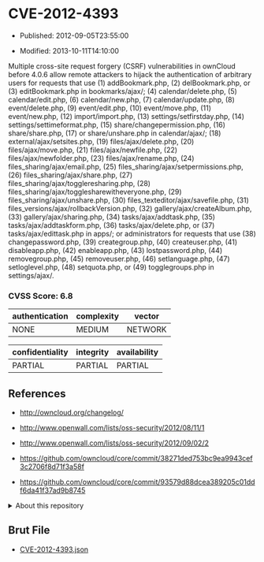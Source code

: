 # CVE-2012-4393

- Published: 2012-09-05T23:55:00

- Modified: 2013-10-11T14:10:00

Multiple cross-site request forgery (CSRF) vulnerabilities in ownCloud before 4.0.6 allow remote attackers to hijack the authentication of arbitrary users for requests that use (1) addBookmark.php, (2) delBookmark.php, or (3) editBookmark.php in bookmarks/ajax/; (4) calendar/delete.php, (5) calendar/edit.php, (6) calendar/new.php, (7) calendar/update.php, (8) event/delete.php, (9) event/edit.php, (10) event/move.php, (11) event/new.php, (12) import/import.php, (13) settings/setfirstday.php, (14) settings/settimeformat.php, (15) share/changepermission.php, (16) share/share.php, (17) or share/unshare.php in calendar/ajax/; (18) external/ajax/setsites.php, (19) files/ajax/delete.php, (20) files/ajax/move.php, (21) files/ajax/newfile.php, (22) files/ajax/newfolder.php, (23) files/ajax/rename.php, (24) files_sharing/ajax/email.php, (25) files_sharing/ajax/setpermissions.php, (26) files_sharing/ajax/share.php, (27) files_sharing/ajax/toggleresharing.php, (28) files_sharing/ajax/togglesharewitheveryone.php, (29) files_sharing/ajax/unshare.php, (30) files_texteditor/ajax/savefile.php, (31) files_versions/ajax/rollbackVersion.php, (32) gallery/ajax/createAlbum.php, (33) gallery/ajax/sharing.php, (34) tasks/ajax/addtask.php, (35) tasks/ajax/addtaskform.php, (36) tasks/ajax/delete.php, or (37) tasks/ajax/edittask.php in apps/; or administrators for requests that use (38) changepassword.php, (39) creategroup.php, (40) createuser.php, (41) disableapp.php, (42) enableapp.php, (43) lostpassword.php, (44) removegroup.php, (45) removeuser.php, (46) setlanguage.php, (47) setloglevel.php, (48) setquota.php, or (49) togglegroups.php in settings/ajax/.

### CVSS Score: **6.8**

| authentication | complexity | vector |
| --- | --- | --- |
| NONE | MEDIUM | NETWORK |

| confidentiality | integrity | availability |
| --- | --- | --- |
| PARTIAL | PARTIAL | PARTIAL |

## References

* http://owncloud.org/changelog/

* http://www.openwall.com/lists/oss-security/2012/08/11/1

* http://www.openwall.com/lists/oss-security/2012/09/02/2

* https://github.com/owncloud/core/commit/38271ded753bc9ea9943cef3c2706f8d71f3a58f

* https://github.com/owncloud/core/commit/93579d88dcea389205c01ddf6da41f37ad9b8745

<details>
<summary>About this repository</summary> 

  This repository is part of the project [Live Hack CVE](https://github.com/Live-Hack-CVE). Main website can be found [www.live-hack.org](https://www.live-hack.org) 
  
  Made by [Sn0wAlice](https://github.com/Sn0wAlice) for the people that care about security and need to have a feed of the latest CVEs. Hope you enjoy it, don't forget to star the repo and follow me on [Twitter](https://twitter.com/Sn0wAlice) and [Github](https://github.com/Sn0wAlice). And that is my [personnal website](https://www.alice-snow.me/)

  - [Home Page](https://github.com/Live-Hack-CVE)
  - [Framework](https://github.com/Live-Hack-CVE/cve-framework)
  - [CVE database](https://github.com/Live-Hack-CVE/full_database)
  - [Changelog](https://github.com/Live-Hack-CVE/Changelog)
</details>

## Brut File

* [CVE-2012-4393.json](https://raw.githubusercontent.com/Live-Hack-CVE/full_database/main/cves/2012/CVE-2012-4393.json)

